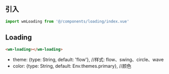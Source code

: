 ## 引入
```javascript
import wmLoading from '@/components/loading/index.vue'
```

## Loading
```html
<wm-loading></wm-loading>
```
- theme: {type: String, default: 'flow'},             //样式: flow、swing、circle、wave
- color: {type: String, default: Env.themes.primary}, //颜色

